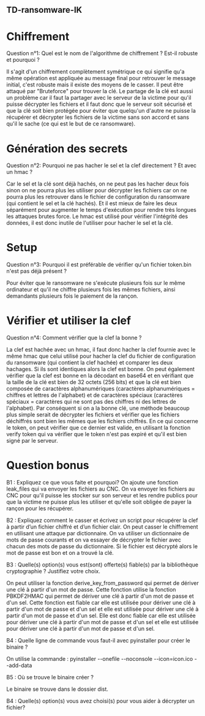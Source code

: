  ## TD-ransomware-IK



# Chiffrement
Question n°1: Quel est le nom de l'algorithme de chiffrement ? Est-il robuste et pourquoi ?

Il s'agit d'un chiffrement complètement symétrique ce qui signifie qu'a même opération est appliquée au message final pour retrouver le message initial, c'est robuste mais il existe des moyens de le casser. Il peut être attaqué par "Bruteforce" pour trouver la clé. Le partage de la clé est aussi un problème car il faut la partager avec le serveur de la victime pour qu'il puisse décrypter les fichiers et il faut donc que le serveur soit sécurisé et que la clé soit bien protégée pour éviter que quelqu'un d'autre ne puisse la récupérer et décrypter les fichiers de la victime sans son accord et sans qu'il le sache (ce qui est le but de ce ransomware).

# Génération des secrets

Question n°2: Pourquoi ne pas hacher le sel et la clef directement ? Et avec un hmac ?

Car le sel et la clé sont déjà hachés, on ne peut pas les hacher deux fois sinon on ne pourra plus les utiliser pour décrypter les fichiers car on ne pourra plus les retrouver dans le fichier de configuration du ransomware (qui contient le sel et la clé hachés).
Et il est mieux de faire les deux séparément pour augmenter le temps d'exécution pour rendre très longues les attaques brutes force.
Le hmac est utilisé pour vérifier l'intégrité des données, il est donc inutile de l'utiliser pour hacher le sel et la clé.

# Setup

Question n°3: Pourquoi il est préférable de vérifier qu'un fichier token.bin n'est pas déjà présent ?

Pour éviter que le ransomware ne s'exécute plusieurs fois sur le même ordinateur et qu'il ne chiffre plusieurs fois les mêmes fichiers, ainsi demandants plusieurs fois le paiement de la rançon.

# Vérifier et utiliser la clef

Question n°4: Comment vérifier que la clef la bonne ?

La clef est hachée avec un hmac, il faut donc hacher la clef fournie avec le même hmac que celui utilisé pour hacher la clef du fichier de configuration du ransomware (qui contient la clef hachée) et comparer les deux hachages. Si ils sont identiques alors la clef est bonne.
On peut également vérifier que la clef est bonne en la décodant en base64 et en vérifiant que la taille de la clé est bien de 32 octets (256 bits) et que la clé est bien composée de caractères alphanumériques (caractères alphanumériques = chiffres et lettres de l'alphabet) et de caractères spéciaux (caractères spéciaux = caractères qui ne sont pas des chiffres ni des lettres de l'alphabet).
Par conséquent si on a la bonne clé, une méthode beaucoup plus simple serait de décrypter les fichiers et vérifier que les fichiers déchiffrés sont bien les mêmes que les fichiers chiffrés. En ce qui concerne le token, on peut vérifier que ce dernier est valide, en utilisant la fonction verify token qui va vérifier que le token n'est pas expiré et qu'il est bien signé par le serveur.


# Question bonus

B1 : Expliquez ce que vous faite et pourquoi?
On ajoute une fonction leak_files qui va envoyer les fichiers au CNC. 
On va envoyer les fichiers au CNC pour qu'il puisse les stocker sur son serveur et les rendre publics pour que la victime ne puisse plus les utiliser et qu'elle soit obligée de payer la rançon pour les récupérer. 


B2 : Expliquez comment le casser et écrivez un script pour récupérer la clef à partir d’un fichier
chiffré et d’un fichier clair.
On peut casser le chiffrement en utilisant une attaque par dictionnaire. On va utiliser un dictionnaire de mots de passe courants et on va essayer de décrypter le fichier avec chacun des mots de passe du dictionnaire. Si le fichier est décrypté alors le mot de passe est bon et on a trouvé la clé.


B3 : Quelle(s) option(s) vous est(sont) offerte(s) fiable(s) par la bibliothèque cryptographie ?
Justifiez votre choix.

On peut utiliser la fonction derive_key_from_password qui permet de dériver une clé à partir d'un mot de passe. Cette fonction utilise la fonction PBKDF2HMAC qui permet de dériver une clé à partir d'un mot de passe et d'un sel. Cette fonction est fiable car elle est utilisée pour dériver une clé à partir d'un mot de passe et d'un sel et elle est utilisée pour dériver une clé à partir d'un mot de passe et d'un sel. Elle est donc fiable car elle est utilisée pour dériver une clé à partir d'un mot de passe et d'un sel et elle est utilisée pour dériver une clé à partir d'un mot de passe et d'un sel. 


B4 : Quelle ligne de commande vous faut-il avec pyinstaller pour créer le binaire ?

On utilise la commande :
pyinstaller --onefile --noconsole --icon=icon.ico --add-data

B5 : Où se trouve le binaire créer ?

Le binaire se trouve dans le dossier dist.

B4 : Quelle(s) option(s) vous avez choisi(s) pour vous aider à décrypter un fichier?




